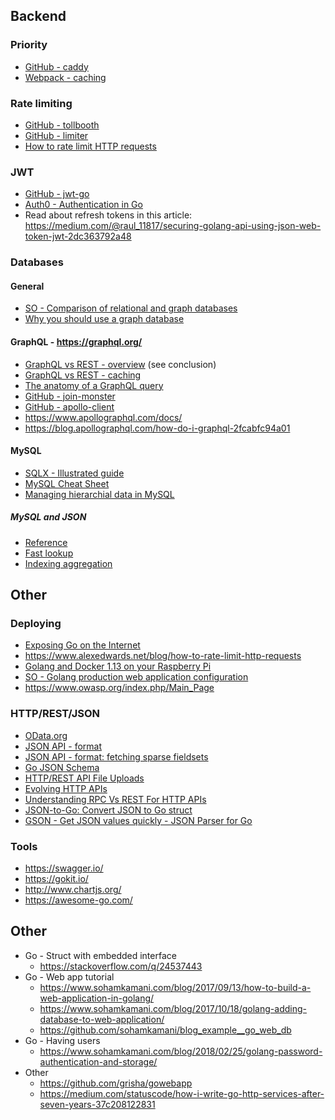 ## Backend

### Priority

- [GitHub - caddy](https://github.com/mholt/caddy)
- [Webpack - caching](https://webpack.js.org/guides/caching/)

### Rate limiting

- [GitHub - tollbooth](https://github.com/didip/tollbooth)
- [GitHub - limiter](https://github.com/ulule/limiter)
- [How to rate limit HTTP requests](https://www.alexedwards.net/blog/how-to-rate-limit-http-requests)

### JWT

- [GitHub - jwt-go](https://github.com/dgrijalva/jwt-go)
- [Auth0 - Authentication in Go](https://auth0.com/blog/authentication-in-golang/)
- Read about refresh tokens in this article: https://medium.com/@raul_11817/securing-golang-api-using-json-web-token-jwt-2dc363792a48

### Databases

#### General

- [SO - Comparison of relational and graph databases](https://stackoverflow.com/questions/13046442/comparison-of-relational-databases-and-graph-databases)
- [Why you should use a graph database](https://www.infoworld.com/article/3251829/nosql/why-you-should-use-a-graph-database.html)

#### GraphQL - https://graphql.org/

- [GraphQL vs REST - overview](https://philsturgeon.uk/api/2017/01/24/graphql-vs-rest-overview/) (see conclusion)
- [GraphQL vs REST - caching](https://philsturgeon.uk/api/2017/01/26/graphql-vs-rest-caching/)
- [The anatomy of a GraphQL query](https://blog.apollographql.com/the-anatomy-of-a-graphql-query-6dffa9e9e747)
- [GitHub - join-monster](https://github.com/acarl005/join-monster)
- [GitHub - apollo-client](https://github.com/apollographql/apollo-client)
- https://www.apollographql.com/docs/
- https://blog.apollographql.com/how-do-i-graphql-2fcabfc94a01

#### MySQL

- [SQLX - Illustrated guide](http://jmoiron.github.io/sqlx/)
- [MySQL Cheat Sheet](https://gist.github.com/hofmannsven/9164408)
- [Managing hierarchial data in MySQL](http://mikehillyer.com/articles/managing-hierarchical-data-in-mysql/)

##### MySQL and JSON

- [Reference](https://dev.mysql.com/doc/refman/5.7/en/json.html)
- [Fast lookup](https://www.percona.com/blog/2016/03/07/json-document-fast-lookup-with-mysql-5-7/)
- [Indexing aggregation](https://www.percona.com/blog/2015/03/10/advanced-json-to-mysql-indexing-aggregation-highly-complex-json-documents/)

## Other

### Deploying

- [Exposing Go on the Internet](https://blog.cloudflare.com/exposing-go-on-the-internet/)
- https://www.alexedwards.net/blog/how-to-rate-limit-http-requests
- [Golang and Docker 1.13 on your Raspberry Pi](https://blog.alexellis.io/golang-docker-rpi/)
- [SO - Golang production web application configuration](https://stackoverflow.com/q/17440415)
- https://www.owasp.org/index.php/Main_Page

### HTTP/REST/JSON

- [OData.org](https://www.odata.org/)
- [JSON API - format](http://jsonapi.org/format)
- [JSON API - format: fetching sparse fieldsets](http://jsonapi.org/format/#fetching-sparse-fieldsets)
- [Go JSON Schema](https://github.com/xeipuuv/gojsonschema)
- [HTTP/REST API File Uploads](https://philsturgeon.uk/api/2016/01/04/http-rest-api-file-uploads/)
- [Evolving HTTP APIs](https://www.mnot.net/blog/2012/12/04/api-evolution)
- [Understanding RPC Vs REST For HTTP APIs](https://www.smashingmagazine.com/2016/09/understanding-rest-and-rpc-for-http-apis/)
- [JSON-to-Go: Convert JSON to Go struct](https://mholt.github.io/json-to-go/)
- [GSON - Get JSON values quickly - JSON Parser for Go](https://github.com/tidwall/gjson)

### Tools

- https://swagger.io/
- https://gokit.io/
- http://www.chartjs.org/
- https://awesome-go.com/

## Other

- Go - Struct with embedded interface
  - https://stackoverflow.com/q/24537443
- Go - Web app tutorial
  - https://www.sohamkamani.com/blog/2017/09/13/how-to-build-a-web-application-in-golang/
  - https://www.sohamkamani.com/blog/2017/10/18/golang-adding-database-to-web-application/
  - https://github.com/sohamkamani/blog_example__go_web_db
- Go - Having users
  - https://www.sohamkamani.com/blog/2018/02/25/golang-password-authentication-and-storage/
- Other
  - https://github.com/grisha/gowebapp
  - https://medium.com/statuscode/how-i-write-go-http-services-after-seven-years-37c208122831
